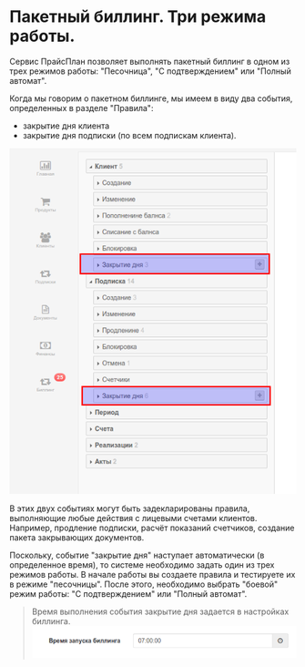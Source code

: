 # Пакетный биллинг. Три режима работы.

Сервис ПрайсПлан позволяет выполнять пакетный биллинг в одном из трех режимов работы: "Песочница", "С подтверждением" или "Полный автомат".

Когда мы говорим о пакетном биллинге, мы имеем в виду два события, определенных в разделе "Правила":

* закрытие дня клиента
* закрытие дня подписки \(по всем подпискам клиента\).

![](../.gitbook/assets/selection_080.png)

В этих двух событиях могут быть задекларированы правила, выполняющие любые действия с лицевыми счетами клиентов. Например, продление подписки, расчёт показаний счетчиков, создание пакета закрывающих документов.

Поскольку, событие "закрытие дня" наступает автоматически \(в определенное время\), то системе необходимо задать один из трех режимов работы. В начале работы вы создаете правила и тестируете их в режиме "песочницы". После этого, необходимо выбрать "боевой" режим работы: "С подтверждением" или "Полный автомат".

> Время выполнения события закрытие дня задается в настройках биллинга. ![](../.gitbook/assets/settings-billing-time.png)

